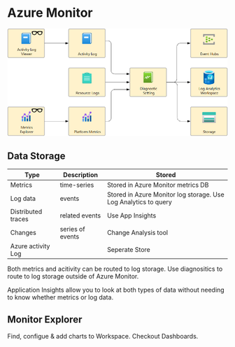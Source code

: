 # Azure Monitor 

![Monitor](/Azure/platform-logs-metrics.png)

## Data Storage

| Type | Description  | Stored |
| --- | --- | --- |
| Metrics | time-series | Stored in Azure Monitor metrics DB |
| Log data | events | Stored in Azure Monitor log storage. Use Log Analytics to query |
| Distributed traces | related events | Use App Insights | 
| Changes | series of events | Change Analysis tool | 
| Azure activity Log | | Seperate Store | 

Both metrics and acitivity can be routed to log storage.
Use diagnositics to route to log storage outside of Azure Monitor. 

Application Insights allow you to look at both types of data without needing to know whether metrics or log data.  

## Monitor Explorer 
Find, configue & add charts to Workspace. 
Checkout Dashboards. 
